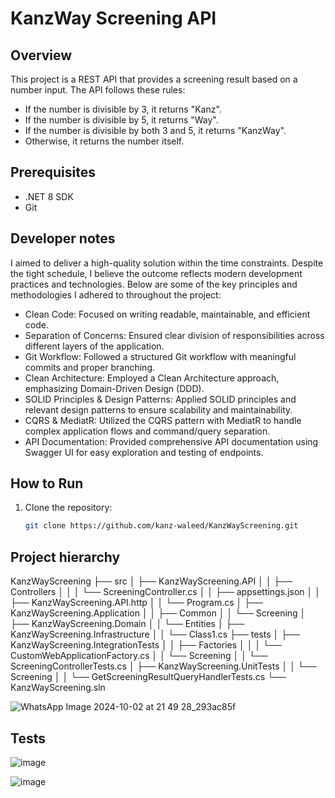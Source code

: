 # KanzWay Screening API

## Overview
This project is a REST API that provides a screening result based on a number input. The API follows these rules:
- If the number is divisible by 3, it returns "Kanz".
- If the number is divisible by 5, it returns "Way".
- If the number is divisible by both 3 and 5, it returns "KanzWay".
- Otherwise, it returns the number itself.

## Prerequisites
- .NET 8 SDK
- Git

## Developer notes
I aimed to deliver a high-quality solution within the time constraints. Despite the tight schedule, I believe the outcome reflects modern development practices and technologies. Below are some of the key principles and methodologies I adhered to throughout the project:

- Clean Code: Focused on writing readable, maintainable, and efficient code.
- Separation of Concerns: Ensured clear division of responsibilities across different layers of the application.
- Git Workflow: Followed a structured Git workflow with meaningful commits and proper branching.
- Clean Architecture: Employed a Clean Architecture approach, emphasizing Domain-Driven Design (DDD).
- SOLID Principles & Design Patterns: Applied SOLID principles and relevant design patterns to ensure scalability and maintainability.
- CQRS & MediatR: Utilized the CQRS pattern with MediatR to handle complex application flows and command/query separation.
- API Documentation: Provided comprehensive API documentation using Swagger UI for easy exploration and testing of endpoints.

## How to Run

1. Clone the repository:
   ```bash
   git clone https://github.com/kanz-waleed/KanzWayScreening.git

## Project hierarchy
KanzWayScreening
├── src
│   ├── KanzWayScreening.API
│   │   ├── Controllers
│   │   │   └── ScreeningController.cs
│   │   ├── appsettings.json
│   │   ├── KanzWayScreening.API.http
│   │   └── Program.cs
│   ├── KanzWayScreening.Application
│   │   ├── Common
│   │   └── Screening
│   ├── KanzWayScreening.Domain
│   │   └── Entities
│   ├── KanzWayScreening.Infrastructure
│   │   └── Class1.cs
├── tests
│   ├── KanzWayScreening.IntegrationTests
│   │   ├── Factories
│   │   │   └── CustomWebApplicationFactory.cs
│   │   └── Screening
│   │       └── ScreeningControllerTests.cs
│   ├── KanzWayScreening.UnitTests
│   │   └── Screening
│   │       └── GetScreeningResultQueryHandlerTests.cs
└── KanzWayScreening.sln

![WhatsApp Image 2024-10-02 at 21 49 28_293ac85f](https://github.com/user-attachments/assets/0f2f900f-dc9a-4515-8c8f-4381ee96f5e9)


## Tests 
![image](https://github.com/user-attachments/assets/d67f4eef-72c5-49b7-b292-edce5fb829a4)

![image](https://github.com/user-attachments/assets/32ec985d-3a0a-4165-9129-96ee98b8c99b)

